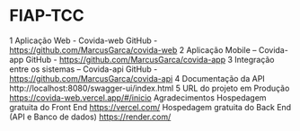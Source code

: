 # FIAP-TCC

1 Aplicação Web - Covida-web
GitHub - https://github.com/MarcusGarca/covida-web
2 Aplicação Mobile – Covida-app
GitHub - https://github.com/MarcusGarca/covida-app
3 Integração entre os sistemas – Covida-api
GitHub - https://github.com/MarcusGarca/covida-api
4 Documentação da API
http://localhost:8080/swagger-ui/index.html
5 URL do projeto em Produção
https://covida-web.vercel.app/#/inicio
Agradecimentos
Hospedagem gratuita do Front End
https://vercel.com/
Hospedagem gratuita do Back End (API e Banco de dados)
https://render.com/
